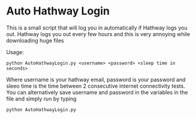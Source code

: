 # Auto Hathway Login 

This is a small script that will log you in automatically if Hathway logs you out. Hathway logs you out every few hours and this is very annoying while downloading huge files

Usage:

```
python AutoHathwayLogin.py <username> <password> <sleep time in seconds>

```

Where username is your hathway email, password is your password and sleeo time is the time between 2 consecutive internet connectivity tests. You can alternatively save username and password in the variables in the file and simply run by typing

```
python AutoHathwayLogin.py
```